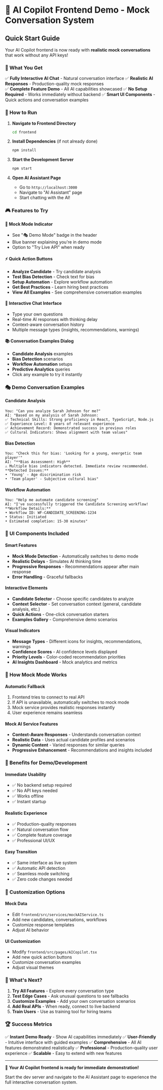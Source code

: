 # 🚀 AI Copilot Frontend Demo - Mock Conversation System

## Quick Start Guide

Your AI Copilot frontend is now ready with **realistic mock conversations** that work without any API keys!

### 🎯 What You Get

✅ **Fully Interactive AI Chat** - Natural conversation interface
✅ **Realistic AI Responses** - Production-quality mock responses  
✅ **Complete Feature Demo** - All AI capabilities showcased
✅ **No Setup Required** - Works immediately without backend
✅ **Smart UI Components** - Quick actions and conversation examples

### 🚀 How to Run

1. **Navigate to Frontend Directory**
   ```bash
   cd frontend
   ```

2. **Install Dependencies** (if not already done)
   ```bash
   npm install
   ```

3. **Start the Development Server**
   ```bash
   npm start
   ```

4. **Open AI Assistant Page**
   - Go to `http://localhost:3000`
   - Navigate to "AI Assistant" page
   - Start chatting with the AI!

### 🎮 Features to Try

#### 🤖 **Mock Mode Indicator**
- See "🎭 Demo Mode" badge in the header
- Blue banner explaining you're in demo mode
- Option to "Try Live API" when ready

#### ⚡ **Quick Action Buttons**
- **Analyze Candidate** - Try candidate analysis
- **Test Bias Detection** - Check text for bias
- **Setup Automation** - Explore workflow automation  
- **Get Best Practices** - Learn hiring best practices
- **View All Examples** - See comprehensive conversation examples

#### 💬 **Interactive Chat Interface**
- Type your own questions
- Real-time AI responses with thinking delay
- Context-aware conversation history
- Multiple message types (insights, recommendations, warnings)

#### 📚 **Conversation Examples Dialog**
- **Candidate Analysis** examples
- **Bias Detection** scenarios
- **Workflow Automation** setups
- **Predictive Analytics** queries
- Click any example to try it instantly

### 🎭 Demo Conversation Examples

#### **Candidate Analysis**
```
You: "Can you analyze Sarah Johnson for me?"
AI: "Based on my analysis of Sarah Johnson:
✅ Technical Skills: Strong proficiency in React, TypeScript, Node.js
✅ Experience Level: 8 years of relevant experience
✅ Achievement Record: Demonstrated success in previous roles
✅ Cultural Indicators: Shows alignment with team values"
```

#### **Bias Detection**
```
You: "Check this for bias: 'Looking for a young, energetic team player'"
AI: "**Bias Assessment: High**
⚠️ Multiple bias indicators detected. Immediate review recommended.
**Detected Issues:**
• 'Young' - Age discrimination risk
• 'Team player' - Subjective cultural bias"
```

#### **Workflow Automation**
```
You: "Help me automate candidate screening"
AI: "I've successfully triggered the Candidate Screening workflow!
**Workflow Details:**
• Workflow ID: WF-CANDIDATE_SCREENING-1234
• Status: Initiated
• Estimated completion: 15-30 minutes"
```

### 🎯 UI Components Included

#### **Smart Features**
- **Mock Mode Detection** - Automatically switches to demo mode
- **Realistic Delays** - Simulates AI thinking time
- **Progressive Responses** - Recommendations appear after main response
- **Error Handling** - Graceful fallbacks

#### **Interactive Elements**
- **Candidate Selector** - Choose specific candidates to analyze
- **Context Selector** - Set conversation context (general, candidate analysis, etc.)
- **Quick Actions** - One-click conversation starters
- **Examples Gallery** - Comprehensive demo scenarios

#### **Visual Indicators**
- **Message Types** - Different icons for insights, recommendations, warnings
- **Confidence Scores** - AI confidence levels displayed
- **Priority Levels** - Color-coded recommendation priorities
- **AI Insights Dashboard** - Mock analytics and metrics

### 🔄 How Mock Mode Works

#### **Automatic Fallback**
1. Frontend tries to connect to real API
2. If API is unavailable, automatically switches to mock mode
3. Mock service provides realistic responses instantly
4. User experience remains seamless

#### **Mock AI Service Features**
- **Context-Aware Responses** - Understands conversation context
- **Realistic Data** - Uses actual candidate profiles and scenarios
- **Dynamic Content** - Varied responses for similar queries
- **Progressive Enhancement** - Recommendations and insights included

### 🚀 Benefits for Demo/Development

#### **Immediate Usability**
- ✅ No backend setup required
- ✅ No API keys needed
- ✅ Works offline
- ✅ Instant startup

#### **Realistic Experience**
- ✅ Production-quality responses
- ✅ Natural conversation flow
- ✅ Complete feature coverage
- ✅ Professional UI/UX

#### **Easy Transition**
- ✅ Same interface as live system
- ✅ Automatic API detection
- ✅ Seamless mode switching
- ✅ Zero code changes needed

### 🔧 Customization Options

#### **Mock Data**
- Edit `frontend/src/services/mockAIService.ts`
- Add new candidates, conversations, workflows
- Customize response templates
- Adjust AI behavior

#### **UI Customization**
- Modify `frontend/src/pages/AICopilot.tsx`
- Add new quick action buttons
- Customize conversation examples
- Adjust visual themes

### 🎉 What's Next?

1. **Try All Features** - Explore every conversation type
2. **Test Edge Cases** - Ask unusual questions to see fallbacks
3. **Customize Examples** - Add your own conversation scenarios
4. **Add Real APIs** - When ready, connect to live backend
5. **Train Users** - Use as training tool for hiring teams

### 🏆 Success Metrics

✅ **Instant Demo Ready** - Show AI capabilities immediately
✅ **User-Friendly** - Intuitive interface with guided examples
✅ **Comprehensive** - All AI features demonstrated realistically
✅ **Professional** - Production-quality user experience
✅ **Scalable** - Easy to extend with new features

---

🎯 **Your AI Copilot frontend is ready for immediate demonstration!**

Start the dev server and navigate to the AI Assistant page to experience the full interactive conversation system.
